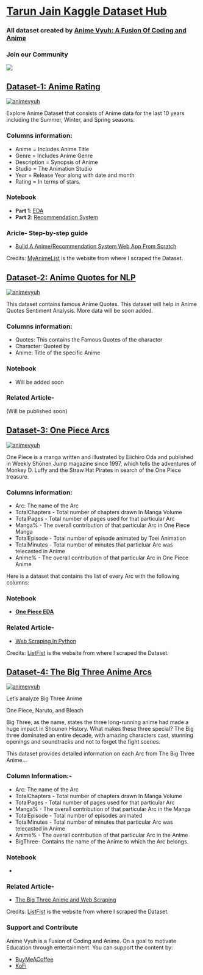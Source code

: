 
<h1><a href="https://www.kaggle.com/tarundalal/">Tarun Jain Kaggle Dataset Hub</a></h1>
<h3>All dataset created by <a href="https://animevyuh.org">Anime Vyuh: A Fusion Of Coding and Anime</a></h3>

<h3>Join our Community</h3>
<a href="https://discord.com/invite/kxZYxdTKp6">
<img src="https://discord.com/api/guilds/939520548726272010/widget.png?style=banner1"></a>
</div>

## [Dataset-1: Anime Rating](https://www.kaggle.com/datasets/tarundalal/anime-dataset)

[![animevyuh](https://myrepublica.nagariknetwork.com/uploads/media/2017/September/anime.jpg)](https://animevyuh.org/blog)

Explore Anime Dataset that consists of Anime data for the last 10 years including the Summer, Winter, and Spring seasons. 

### Columns information:
- Anime = Includes Anime Title
- Genre = Includes Anime Genre
- Description = Synopsis of Anime
- Studio = The Animation Studio
- Year = Release Year along with date and month
- Rating = In terms of stars.

### Notebook

- **Part 1**: [EDA](https://github.com/lucifertrj/AnimeWorldDataset_HUB/blob/main/AnimeWorld-%20Part%201%20EDA.ipynb)
- **Part 2**: [Recommendation System](https://github.com/lucifertrj/AnimeWorldDataset_HUB/blob/main/AnimeRecommendationSystem.ipynb)

### Aricle- Step-by-step guide

- [Build A Anime/Recommendation System Web App From Scratch](https://animevyuh.org/movie-recommendation-system/)

Credits: [MyAnimeList](https://myanimelist.net/anime) is the website from where I scraped the Dataset. 

## [Dataset-2: Anime Quotes for NLP](https://www.kaggle.com/datasets/tarundalal/anime-quotes)

[![animevyuh](https://assets3.thrillist.com/v1/image/3055763/1200x630/flatten;crop_down;webp=auto;jpeg_quality=70)](https://animevyuh.org/blog)

This dataset contains famous Anime Quotes. This dataset will help in Anime Quotes Sentiment Analysis. More data will be soon added.

### Columns information:

- Quotes: This contains the Famous Quotes of the character
- Character: Quoted by
- Anime: Title of the specific Anime

### Notebook

- Will be added soon

### Related Article- 

(Will be published soon)

## [Dataset-3: One Piece Arcs](https://www.kaggle.com/datasets/tarundalal/one-piece-arcs)

[![animevyuh](https://2.bp.blogspot.com/-889-7HVtQCM/XcDi88AGD1I/AAAAAAAAnac/uIdSLLaA3DUwKjPtHgXz3u4lBGTkcuTowCLcBGAsYHQ/w1200-h630-p-k-no-nu/One-Piece-Filler-List-Guide.jpg)](https://animevyuh.org/blog)

One Piece is a manga written and illustrated by Eiichiro Oda and published in Weekly Shōnen Jump magazine since 1997, which tells the adventures of Monkey D. Luffy and the Straw Hat Pirates in search of the One Piece treasure.

### Columns information:

- Arc: The name of the Arc
- TotalChapters - Total number of chapters drawn In Manga Volume
- TotalPages - Total number of pages used for that particular Arc
- Manga% - The overall contribution of that particular Arc in One Piece Manga
- TotalEpisode - Total number of episode animated by Toei Animation
- TotalMinutes - Total number of minutes that particluar Arc was telecasted in Anime
- Anime% - The overall contribution of that particular Arc in One Piece Anime

Here is a dataset that contains the list of every Arc with the following columns:

### Notebook

- **[One Piece EDA](https://www.kaggle.com/code/tarundalal/onepieceeda)**

### Related Article- 

- [Web Scraping In Python](https://animevyuh.org/web-scraping-using-python/)

Credits: [ListFist](https://listfist.com/list-of-one-piece-arcs) is the website from where I scraped the Dataset. 

## [Dataset-4: The Big Three Anime Arcs](https://www.kaggle.com/datasets/tarundalal/one-piece-arcs)

[![animevyuh](https://animevyuh.org/wp-content/uploads/2021/10/bigthree.png)](https://animevyuh.org/blog)

Let’s analyze Big Three Anime

One Piece, Naruto, and Bleach

Big Three, as the name, states the three long-running anime had made a huge impact in Shounen History. What makes these three special? The Big three dominated an entire decade, with amazing characters cast, stunning openings and soundtracks and not to forget the fight scenes.

This dataset provides detailed information on each Arc from The Big Three Anime...

### Column Information:-

- Arc: The name of the Arc
- TotalChapters - Total number of chapters drawn In Manga Volume
- TotalPages - Total number of pages used for that particular Arc
- Manga% - The overall contribution of that particular Arc in the Manga
- TotalEpisode - Total number of episodes animated
- TotalMinutes - Total number of minutes that particular Arc was telecasted in Anime
- Anime% - The overall contribution of that particular Arc in the Anime
- BigThree- Contains the name of the Anime to which the Arc belongs. 

### Notebook

- **[]()**

### Related Article- 

- [The Big Three Anime and Web Scraping](https://animevyuh.org/the-big-three-anime/)

Credits: [ListFist](https://listfist.com/) is the website from where I scraped the Dataset. 

### Support and Contribute

Anime Vyuh is a Fusion of Coding and Anime. On a goal to motivate Education through entertainment. You can support the content by:
- [BuyMeACoffee](https://www.buymeacoffee.com/trjtarun)
- [KoFi](https://ko-fi.com/tarunrjain751)
